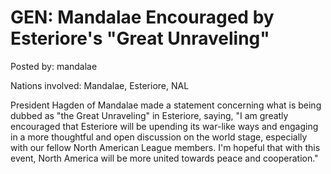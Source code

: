 # GEN: Mandalae Encouraged by Esteriore's "Great Unraveling"

Posted by: mandalae

Nations involved: Mandalae, Esteriore, NAL

President Hagden of Mandalae made a statement concerning what is being dubbed as "the Great Unraveling" in Esteriore, saying, "I am greatly encouraged that Esteriore will be upending its war-like ways and engaging in a more thoughtful and open discussion on the world stage, especially with our fellow North American League members. I'm hopeful that with this event, North America will be more united towards peace and cooperation."